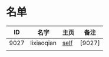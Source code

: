 
# 名单

|  ID    |  名字    |  主页    | 备注     |
| ---- | ---- | ---- | ---- |
|  9027    | lixiaoqian     |[self](9027.md)     |  [9027]    |
|      |      |      |      |

